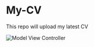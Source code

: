 # My-CV
This repo will upload my latest CV

![Model View Controller](https://render.githubusercontent.com/view/pdf?commit=8de1c15fa797135b0666da77a9c9ff1aefa06b94&enc_url=68747470733a2f2f7261772e67697468756275736572636f6e74656e742e636f6d2f6475787568616f2f4d792d43562f386465316331356661373937313335623036363664613737613963396666316165666130366239342f726573756d652e706466&nwo=duxuhao%2FMy-CV&path=resume.pdf&repository_id=54940578#06f71040-46b2-49f7-a776-282a36e58539)
